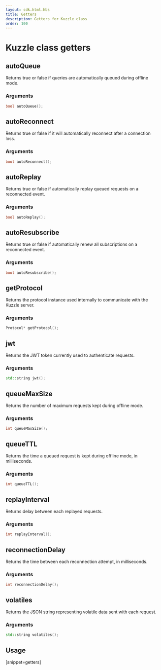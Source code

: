 ```yaml
---
layout: sdk.html.hbs
title: Getters
description: Getters for Kuzzle class
order: 100
---
```


# Kuzzle class getters

## autoQueue

Returns true or false if queries are automatically queued during offline mode.

### Arguments

```cpp
bool autoQueue();
```

## autoReconnect

Returns true or false if it will automatically reconnect after a connection loss.

### Arguments

```cpp
bool autoReconnect();
```

## autoReplay

Returns true or false if automatically replay queued requests on a reconnected event.

### Arguments

```cpp
bool autoReplay();
```

## autoResubscribe

Returns true or false if automatically renew all subscriptions on a reconnected event.

### Arguments

```cpp
bool autoResubscribe();
```

## getProtocol

Returns the protocol instance used internally to communicate with the Kuzzle server.

### Arguments

```cpp
Protocol* getProtocol();
```

## jwt

Returns the JWT token currently used to authenticate requests.

### Arguments

```cpp
std::string jwt();
```

## queueMaxSize

Returns the number of maximum requests kept during offline mode.

### Arguments

```cpp
int queueMaxSize();
```

## queueTTL

Returns the time a queued request is kept during offline mode, in milliseconds.

### Arguments

```cpp
int queueTTL();
```

## replayInterval

Returns delay between each replayed requests.

### Arguments

```cpp
int replayInterval();
```

## reconnectionDelay

Returns the time between each reconnection attempt, in milliseconds.

### Arguments

```cpp
int reconnectionDelay();
```

## volatiles

Returns the JSON string representing volatile data sent with each request.

### Arguments

```cpp
std::string volatiles();
```

## Usage

[snippet=getters]
